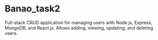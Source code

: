 # Banao_task2
Full-stack CRUD application for managing users with Node.js, Express, MongoDB, and React.js. Allows adding, viewing, updating, and deleting users.
